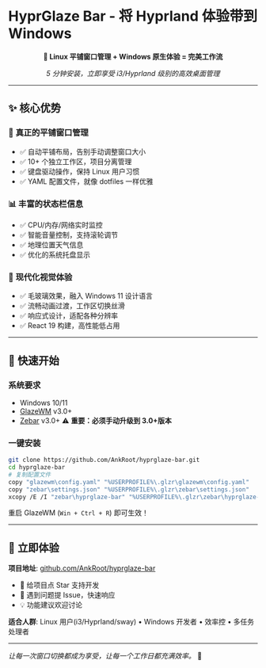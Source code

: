 # HyprGlaze Bar - 将 Hyprland 体验带到 Windows

<div align="center">

**🚀 Linux 平铺窗口管理 + Windows 原生体验 = 完美工作流**

_5 分钟安装，立即享受 i3/Hyprland 级别的高效桌面管理_

</div>

---

## ✨ 核心优势

### 🎯 **真正的平铺窗口管理**

- ✅ 自动平铺布局，告别手动调整窗口大小
- ✅ 10+ 个独立工作区，项目分离管理
- ✅ 键盘驱动操作，保持 Linux 用户习惯
- ✅ YAML 配置文件，就像 dotfiles 一样优雅

### 📊 **丰富的状态栏信息**

- ✅ CPU/内存/网络实时监控
- ✅ 智能音量控制，支持滚轮调节
- ✅ 地理位置天气信息
- ✅ 优化的系统托盘显示

### 🎨 **现代化视觉体验**

- ✅ 毛玻璃效果，融入 Windows 11 设计语言
- ✅ 流畅动画过渡，工作区切换丝滑
- ✅ 响应式设计，适配各种分辨率
- ✅ React 19 构建，高性能低占用

---

## 🚀 快速开始

### 系统要求

- Windows 10/11
- [GlazeWM](https://github.com/glzr-io/glazewm) v3.0+
- [Zebar](https://github.com/glzr-io/zebar) v3.0+ ⚠️ **重要：必须手动升级到 3.0+版本**

### 一键安装

```bash
git clone https://github.com/AnkRoot/hyprglaze-bar.git
cd hyprglaze-bar
# 复制配置文件
copy "glazewm\config.yaml" "%USERPROFILE%\.glzr\glazewm\config.yaml"
copy "zebar\settings.json" "%USERPROFILE%\.glzr\zebar\settings.json"
xcopy /E /I "zebar\hyprglaze-bar" "%USERPROFILE%\.glzr\zebar\hyprglaze-bar"
```

重启 GlazeWM (`Win + Ctrl + R`) 即可生效！

---

## 🎁 立即体验

**项目地址**: [github.com/AnkRoot/hyprglaze-bar](https://github.com/AnkRoot/hyprglaze-bar)

- 🌟 给项目点 Star 支持开发
- 🐛 遇到问题提 Issue，快速响应
- 💡 功能建议欢迎讨论

**适合人群**: Linux 用户(i3/Hyprland/sway) • Windows 开发者 • 效率控 • 多任务处理者

---

_让每一次窗口切换都成为享受，让每一个工作日都充满效率。_ **🚀**
